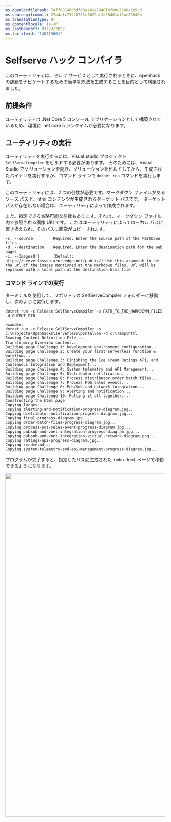 ```yaml
---
ms.openlocfilehash: 7aff08146d5dfd8e241e7940f0f80c3700a2e5cd
ms.sourcegitcommit: 27a4afc732f8733e6022af2a58d01af5ae83545b
ms.translationtype: HT
ms.contentlocale: ja-JP
ms.lasthandoff: 03/23/2022
ms.locfileid: "140813661"
---
```

# <a name="selfserve-hacks-compiler"></a>Selfserve ハック コンパイラ
このユーティリティは、セルフ サービスとして実行されるときに、openhack の課題をナビゲートするための簡単な方法を生成することを目的として構築されました。

## <a name="prerequisites"></a>前提条件
ユーティリティは .Net Core 5 コンソール アプリケーションとして構築されているため、環境に .net core 5 ランタイムが必要になります。

## <a name="running-the-utility"></a>ユーティリティの実行
ユーティリティを実行するには、Visual studio プロジェクト `SelfServeCompiler` をビルドする必要があります。 そのためには、Visual Studio でソリューションを開き、ソリューションをビルドしてから、生成されたバイナリを実行するか、コマンド ラインで `dotnet run` コマンドを実行します。

このユーティリティには、2 つの引数が必要です。マークダウン ファイルがあるソース パスと、html コンテンツが生成されるターゲット パスです。 ターゲット パスが存在しない場合は、ユーティリティによって作成されます。 

また、指定できる省略可能な引数もあります。それは、マークダウン ファイル内で参照される画像 URI です。 これはユーティリティによってローカル パスに置き換えられ、そのパスに画像がコピーされます。

```
-s, --source         Required. Enter the source path of the MarkDown files
-d, --destination    Required. Enter the destination path for the web pages
-i, --ImagesUrl      (Default: https://serverlessoh.azureedge.net/public/) Use this argument to set the url of the images mentioned at the Markdown files. Url will be replaced with a local path at the destination html file
```

### <a name="running-through-command-line"></a>コマンド ラインでの実行 
ターミナルを使用して、リポジトリの SelfServeCompiler フォルダーに移動し、次のように実行します。
```
dotnet run -c Release SelfServeCompiler -s PATH_TO_THE_MARKDOWN_FILES -d OUTPUT_DIR

example:
dotnet run -c Release SelfServeCompiler -s C:\Projects\Openhacks\serverless\portal\en -d c:\Temp\html
Reading Content Definition File...
Transforming Overview content...
Building page Challenge 1: Development environment configuration...
Building page Challenge 2: Create your first serverless function & workflow...
Building page Challenge 3: Finishing the Ice Cream Ratings API, and Continuous Integration and Deployment...
Building page Challenge 4: System telemetry and API Management...
Building page Challenge 5: Distributor notification...
Building page Challenge 6: Process distributor order batch files...
Building page Challenge 7: Process POS sales events...
Building page Challenge 8: Pub/Sub and network integration...
Building page Challenge 9: Alerting and notification...
Building page Challenge 10: Putting it all together...
Constructing the html page
Copying Images...
Copying alerting-and-notification-progress-diagram.jpg...
Copying distributor-notification-progress-diagram.jpg...
Copying final-progress-diagram.jpg...
Copying order-batch-files-progress-diagram.jpg...
Copying process-pos-sales-event-progress-diagram.jpg...
Copying pubsub-and-vnet-integration-progress-diagram.jpg...
Copying pubsub-and-vnet-integration-virtual-network-diagram.png...
Copying ratings-api-progress-diagram.jpg...
Copying readme.md...
Copying system-telemetry-and-api-management-progress-diagram.jpg...
```

プログラムが完了すると、指定したパスに生成された `index.html` ページで移動できるようになります。

<img style="width:1080px" src="GeneratedPage.jpg" />